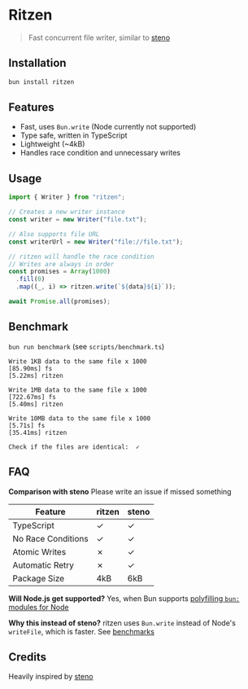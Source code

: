 # Ritzen

> Fast concurrent file writer, similar to [steno](https://github.com/typicode/steno)

## Installation

```bash
bun install ritzen
```

## Features

- Fast, uses `Bun.write` (Node currently not supported)
- Type safe, written in TypeScript
- Lightweight (~4kB)
- Handles race condition and unnecessary writes

## Usage

```typescript
import { Writer } from "ritzen";

// Creates a new writer instance
const writer = new Writer("file.txt");

// Also supports file URL
const writerUrl = new Writer("file://file.txt");

// ritzen will handle the race condition
// Writes are always in order
const promises = Array(1000)
  .fill(0)
  .map((_, i) => ritzen.write(`${data}${i}`));

await Promise.all(promises);
```

## Benchmark

`bun run benchmark` (see `scripts/benchmark.ts`)

```plaintext
Write 1KB data to the same file x 1000
[85.90ms] fs
[5.22ms] ritzen

Write 1MB data to the same file x 1000
[722.67ms] fs
[5.40ms] ritzen

Write 10MB data to the same file x 1000
[5.71s] fs
[35.41ms] ritzen

Check if the files are identical:  ✓
```

## FAQ

**Comparison with steno**
Please write an issue if missed something

| Feature            | ritzen | steno |
| ------------------ | ----- | ----- |
| TypeScript         | ✓     | ✓     |
| No Race Conditions | ✓     | ✓     |
| Atomic Writes      | ✗     | ✓     |
| Automatic Retry    | ✗     | ✓     |
| Package Size       | 4kB   | 6kB   |

**Will Node.js get supported?**
Yes, when Bun supports [polyfilling `bun:` modules for Node](https://bun.sh/docs/bundler#target)

**Why this instead of steno?**
ritzen uses `Bun.write` instead of Node's `writeFile`, which is faster. See [benchmarks](#benchmark)

## Credits

Heavily inspired by [steno](https://github.com/typicode/steno)
